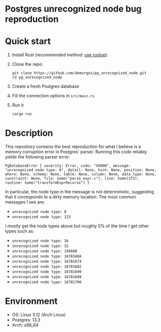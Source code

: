 # Postgres unrecognized node bug reproduction

# Quick start

1. Install Rust (recommended method: [use rustup](https://rustup.rs/)).
2. Clone the repo:

   ```
   git clone https://github.com/demurgos/pg_unrecognized_node.git
   cd pg_unrecognized_node
   ```

3. Create a fresh Postgres database
4. Fill the connection options in `src/main.rs`
5. Run it

   ```
   cargo run
   ```

# Description

This repository contains the best reproduction for what I believe is a memory
corruption error in Postgres' parser. Running this code reliably yields the
following parser error:

```
PgDatabaseError { severity: Error, code: "XX000", message: "unrecognized node type: 0", detail: None, hint: None, position: None, where: None, schema: None, table: None, column: None, data_type: None, constraint: None, file: Some("parse_expr.c"), line: Some(373), routine: Some("transformExprRecurse") }
```

In particular, the node type in the message is not deterministic, suggesting
that it corresponds to a dirty memory location. The most common messages I see
are:

- `unrecognized node type: 0`
- `unrecognized node type: 123`

I mostly get the node types above but roughly 5% of the time I get other types such as:

- `unrecognized node type: 16`
- `unrecognized node type: 32`
- `unrecognized node type: 196608`
- `unrecognized node type: 16781666`
- `unrecognized node type: 16781674`
- `unrecognized node type: 16781682`
- `unrecognized node type: 16781690`
- `unrecognized node type: 16781698`
- `unrecognized node type: 16781706`

# Environment

- OS: Linux 5.12 (Arch Linux)
- Postgres: 13.3
- Arch: x86_64
